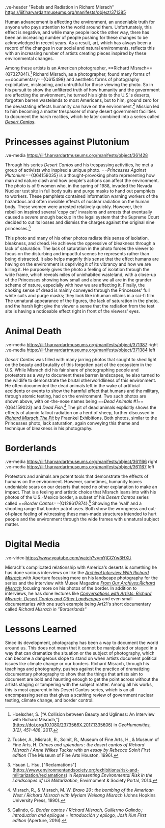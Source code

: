 .ve-header "Rebels and Radiation in Richard Misrach" https://iiif.harvardartmuseums.org/manifests/object/371385

Human advancement is affecting the environment, an undeniable truth for anyone who pays attention to the world around them. Unfortunately, this effect is negative, and while many people look the other way, there has been an increasing number of people pushing for these changes to be acknowledged in recent years. As a result, art, which has always been a record of the changes in our social and natural environments, reflects this with an increasing number of artists creating pieces inspired by these environmental changes. 

Among these artists is an American photographer, ==Richard Misrach=={Q7327841}.[^1] Richard Misrach, as a photographer, found many forms of ==documentary=={Q615498} and aesthetic forms of photography exploitative, misleading, and untruthful for those viewing the photo. So in his pursuit to show the unfiltered truth of how humanity and the government are affecting the environment, he turned his sights to the U.S.'s deserts, forgotten barren wastelands to most Americans, but to him, ground zero for the devastating effects humanity can have on the environment.[^2] Mission led to him becoming a master trespasser of many desert government facilities to document the harsh realities, which he later combined into a series called [*Desert Cantos*](https://fraenkelgallery.com/shop/desert-cantos#doc-content).
    
# Princesses against Plutonium
.ve-media https://iiif.harvardartmuseums.org/manifests/object/361428

Through his series *Desert Cantos* and his trespassing activities, he met a group of activists who inspired a unique photo. ==*Princesses Against Plutonium*=={Q64159035}  is a thought-provoking photo representing how man and nature clash and how people's actions can affect the environment. The photo is of 9 women who, in the spring of 1988, invaded the Nevada Nuclear test site in full body suits and purge masks to hand out pamphlets to workers. These pamphlets contained information warning workers of the hazardous and often invisible effects of nuclear radiation on the human body. These women were arrested relatively quickly. However, their rebellion inspired several 'copy cat' invasions and arrests that eventually caused a severe enough backup in the legal system that the Supreme Court decided to cut its losses and dismiss the charges against the original nine princesses.[^3]

This photo and many of his other photos radiate this sense of isolation, bleakness, and dread. He achieves the oppressive of bleakness through a lack of saturation. The lack of saturation in the photo forces the viewer to focus on the disturbing and impactful scenes he represents rather than being distracted. It also helps magnify this sense that the effect humans are having on the environment is depriving it of its vibrancy and how we are killing it. He purposely gives the photo a feeling of isolation through the wide frame, which reveals miles of uninhabited wasteland, with a close-up of the Princesses showing how small and alone we all are in the grander scheme of nature, especially with how we are affecting it. Finally, the choking sense of dread is mainly conveyed through the Princesses' full white suits and purge masks; they look like inhuman villains in a sci-fi film. The unnatural appearance of the figures, the lack of saturation in the photo, and the harsh light give the viewer a sense that the radiation from the test site is having a noticeable effect right in front of the viewers' eyes.

# Animal Death
.ve-media https://iiif.harvardartmuseums.org/manifests/object/371387 right
.ve-media https://iiif.harvardartmuseums.org/manifests/object/371384 left

*Desert Cantos* was filled with many jarring photos that sought to shed light on the beauty and brutality of this forgotten part of the ecosystem in the U.S. While Misrach did his fair share of photographing people and protestors as a way to document these barren landscapes, he also turned to the wildlife to demonstrate the brutal otherworldliness of this environment. He often documented the dead animals left in the wake of artificial accidents or events to show the harmful effect that humans and the military, through atomic testing, had on the environment. Two such photos are shown above, with on-the-nose names being ==*Dead Animals #1*=={Q64159023} and *Dead Fish*.[^4] The pit of dead animals explicitly shows the effects of atomic fallout radiation on a herd of sheep, further discussed in [*Richard Misrach The Pit*](https://fraenkelgallery.com/exhibitions/the-pit) by Fraenkel Exhibitions. Both photos, similar to the Princesses photo, lack saturation, again conveying this theme and technique of bleakness in his photography.

# Borderlands
.ve-media https://iiif.harvardartmuseums.org/manifests/object/361166 right
.ve-media https://iiif.harvardartmuseums.org/manifests/object/361167 left

Protestors and animals are potent tools that demonstrate the effects of humans on the environment. However, sometimes, humanity leaves undeniable scars on our deserts that need no other explanation to make an impact. That is a feeling and artistic choice that Misrach leans into with his photos of the U.S.-Mexico border, a subset of his *Desert Cantos* series called ==*Border Cantos*=={Q128617874}.[^5] Showing the 'wall' and a shooting range that border patrol uses.  Both show the wrongness and out-of-place feeling of witnessing these man-made structures intended to hurt people and the environment through the wide frames with unnatural subject matter.

# Digital Media
.ve-video https://www.youtube.com/watch?v=mYjCGYw3HXU

Misrach's complicated relationship with America's deserts is something he has done various interviews on like the [*Archival Interview With Richard Misrach* ](https://aperture.org/editorial/archival-interview-richard-misrach/)with Aperture focusing more on his landscape photography for the series and the interview with Musee Magazine [*From Our Archives:Richard Misrach* ](https://museemagazine.com/features/2020/6/24/from-our-archives-richard-misrach)focusing more on his photos of the border. In addition to interviews, he has done lectures like [*Conversations with Artists: Richard Misrach, Desert Cantos and Other Landscapes*](https://soundcloud.com/nationalgalleryofart/conversations-with-artists-2?utm_source=clipboard&utm_medium=text&utm_campaign=social_sharing) and even small documentaries with one such example being Art21's short documentary called *Richard Misrach in "Borderlands"*

# Lessons Learned

Since its development, photography has been a way to document the world around us. This does not mean that it cannot be manipulated or staged in a way that can dramatize the situation or the subject of photography, which can become a dangerous slope to stand on when artists document political issues like climate change or our borders. Richard Misrach, through his teachings and photography, pushes against the practice of dramatizing documentary photography to show that the things that artists aim to document are bold and haunting enough to get the point across without the artists staging or tampering with the subject matter. Among all his works, this is most apparent in his Desert Cantos series, which is an all-encompassing series that gives a scathing review of government nuclear testing, climate change, and border control.


[^1]: Hoelscher, S. [“A Collision between Beauty and Ugliness: An Interview with Richard Misrach,"] (https://doi.org/10.1080/2373566X.2017.1335606) in *GeoHumanities, 3(2), 451-488*, 2017.

[^2]: Tucker, A., Misrach, R., Solnit, R., Museum of Fine Arts, H., & Museum of Fine Arts, H. *Crimes and splendors : the desert cantos of Richard Misrach / Anne Wilkes Tucker with an essay by Rebecca Solnit First edition* (The Museum of Fine Arts Houston, 1996).

[^3]: Hsuan L. Hsu, ["Reclamations"] (https://www.environmentandsociety.org/exhibitions/risk-and-militarization/reclamations) in *Representing Environmental Risk in the Landscapes of US Militarization*, Envirnoment & Society Portal, 2014.

[^4]: Misrach, R., & Misrach, M. W. *Bravo 20 : the bombing of the American West / Richard Misrach with Myriam Weisang Misrach* (Johns Hopkins University Press, 1990).

[^5]: Galindo, G. *Border cantos / Richard Misrach, Guillermo Galindo ; introduction and epilogue = introducción y epílogo, Josh Kun First edition* (Aperture, 2016).





